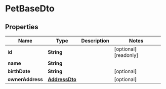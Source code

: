 

# PetBaseDto


## Properties

| Name | Type | Description | Notes |
|------------ | ------------- | ------------- | -------------|
|**id** | **String** |  |  [optional] [readonly] |
|**name** | **String** |  |  |
|**birthDate** | **String** |  |  [optional] |
|**ownerAddress** | [**AddressDto**](AddressDto.md) |  |  [optional] |




